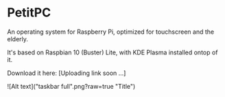 # PetitPC
An operating system for Raspberry Pi, optimized for touchscreen and the elderly.

It's based on Raspbian 10 (Buster) Lite, with KDE Plasma installed ontop of it.

Download it here:
[Uploading link soon ...]

![Alt text]("taskbar full".png?raw=true "Title")
